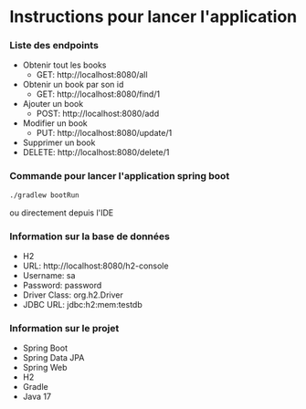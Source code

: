 # Instructions pour lancer l'application 

### Liste des endpoints

 
* Obtenir tout les books
  * GET: http://localhost:8080/all
* Obtenir un book par son id
  * GET: http://localhost:8080/find/1
* Ajouter un book
  * POST: http://localhost:8080/add
* Modifier un book
  * PUT: http://localhost:8080/update/1
* Supprimer un book
* DELETE: http://localhost:8080/delete/1

### Commande pour lancer l'application spring boot

```bash
./gradlew bootRun
```
ou 
directement depuis l'IDE

### Information sur la base de données

* H2
* URL: http://localhost:8080/h2-console
* Username: sa
* Password: password
* Driver Class: org.h2.Driver
* JDBC URL: jdbc:h2:mem:testdb

### Information sur le projet

* Spring Boot
* Spring Data JPA
* Spring Web
* H2
* Gradle
* Java 17